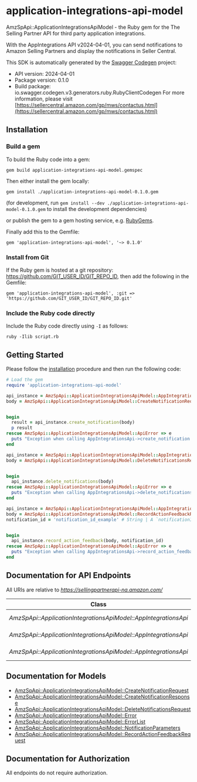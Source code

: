 # application-integrations-api-model

AmzSpApi::ApplicationIntegrationsApiModel - the Ruby gem for the The Selling Partner API for third party application integrations.

With the AppIntegrations API v2024-04-01, you can send notifications to Amazon Selling Partners and display the notifications in Seller Central.

This SDK is automatically generated by the [Swagger Codegen](https://github.com/swagger-api/swagger-codegen) project:

- API version: 2024-04-01
- Package version: 0.1.0
- Build package: io.swagger.codegen.v3.generators.ruby.RubyClientCodegen
For more information, please visit [https://sellercentral.amazon.com/gp/mws/contactus.html](https://sellercentral.amazon.com/gp/mws/contactus.html)

## Installation

### Build a gem

To build the Ruby code into a gem:

```shell
gem build application-integrations-api-model.gemspec
```

Then either install the gem locally:

```shell
gem install ./application-integrations-api-model-0.1.0.gem
```
(for development, run `gem install --dev ./application-integrations-api-model-0.1.0.gem` to install the development dependencies)

or publish the gem to a gem hosting service, e.g. [RubyGems](https://rubygems.org/).

Finally add this to the Gemfile:

    gem 'application-integrations-api-model', '~> 0.1.0'

### Install from Git

If the Ruby gem is hosted at a git repository: https://github.com/GIT_USER_ID/GIT_REPO_ID, then add the following in the Gemfile:

    gem 'application-integrations-api-model', :git => 'https://github.com/GIT_USER_ID/GIT_REPO_ID.git'

### Include the Ruby code directly

Include the Ruby code directly using `-I` as follows:

```shell
ruby -Ilib script.rb
```

## Getting Started

Please follow the [installation](#installation) procedure and then run the following code:
```ruby
# Load the gem
require 'application-integrations-api-model'

api_instance = AmzSpApi::ApplicationIntegrationsApiModel::AppIntegrationsApi.new
body = AmzSpApi::ApplicationIntegrationsApiModel::CreateNotificationRequest.new # CreateNotificationRequest | The request body for the `createNotification` operation.


begin
  result = api_instance.create_notification(body)
  p result
rescue AmzSpApi::ApplicationIntegrationsApiModel::ApiError => e
  puts "Exception when calling AppIntegrationsApi->create_notification: #{e}"
end

api_instance = AmzSpApi::ApplicationIntegrationsApiModel::AppIntegrationsApi.new
body = AmzSpApi::ApplicationIntegrationsApiModel::DeleteNotificationsRequest.new # DeleteNotificationsRequest | The request body for the `deleteNotifications` operation.


begin
  api_instance.delete_notifications(body)
rescue AmzSpApi::ApplicationIntegrationsApiModel::ApiError => e
  puts "Exception when calling AppIntegrationsApi->delete_notifications: #{e}"
end

api_instance = AmzSpApi::ApplicationIntegrationsApiModel::AppIntegrationsApi.new
body = AmzSpApi::ApplicationIntegrationsApiModel::RecordActionFeedbackRequest.new # RecordActionFeedbackRequest | The request body for the `recordActionFeedback` operation.
notification_id = 'notification_id_example' # String | A `notificationId` uniquely identifies a notification.


begin
  api_instance.record_action_feedback(body, notification_id)
rescue AmzSpApi::ApplicationIntegrationsApiModel::ApiError => e
  puts "Exception when calling AppIntegrationsApi->record_action_feedback: #{e}"
end
```

## Documentation for API Endpoints

All URIs are relative to *https://sellingpartnerapi-na.amazon.com/*

Class | Method | HTTP request | Description
------------ | ------------- | ------------- | -------------
*AmzSpApi::ApplicationIntegrationsApiModel::AppIntegrationsApi* | [**create_notification**](docs/AppIntegrationsApi.md#create_notification) | **POST** /appIntegrations/2024-04-01/notifications | 
*AmzSpApi::ApplicationIntegrationsApiModel::AppIntegrationsApi* | [**delete_notifications**](docs/AppIntegrationsApi.md#delete_notifications) | **POST** /appIntegrations/2024-04-01/notifications/deletion | 
*AmzSpApi::ApplicationIntegrationsApiModel::AppIntegrationsApi* | [**record_action_feedback**](docs/AppIntegrationsApi.md#record_action_feedback) | **POST** /appIntegrations/2024-04-01/notifications/{notificationId}/feedback | 

## Documentation for Models

 - [AmzSpApi::ApplicationIntegrationsApiModel::CreateNotificationRequest](docs/CreateNotificationRequest.md)
 - [AmzSpApi::ApplicationIntegrationsApiModel::CreateNotificationResponse](docs/CreateNotificationResponse.md)
 - [AmzSpApi::ApplicationIntegrationsApiModel::DeleteNotificationsRequest](docs/DeleteNotificationsRequest.md)
 - [AmzSpApi::ApplicationIntegrationsApiModel::Error](docs/Error.md)
 - [AmzSpApi::ApplicationIntegrationsApiModel::ErrorList](docs/ErrorList.md)
 - [AmzSpApi::ApplicationIntegrationsApiModel::NotificationParameters](docs/NotificationParameters.md)
 - [AmzSpApi::ApplicationIntegrationsApiModel::RecordActionFeedbackRequest](docs/RecordActionFeedbackRequest.md)

## Documentation for Authorization

 All endpoints do not require authorization.

